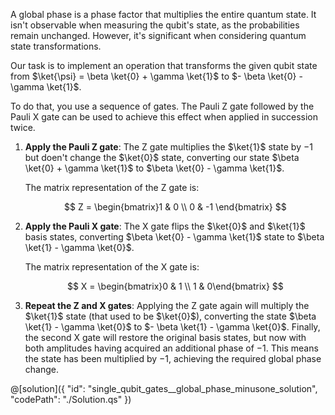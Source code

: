 A global phase is a phase factor that multiplies the entire quantum state. It isn't observable when measuring the qubit's state, as the probabilities remain unchanged. However, it's significant when considering quantum state transformations.

Our task is to implement an operation that transforms the given qubit state from $\ket{\psi} = \beta \ket{0} + \gamma \ket{1}$ to $- \beta \ket{0} - \gamma \ket{1}$.

To do that, you use a sequence of gates. The Pauli Z gate followed by the Pauli X gate can be used to achieve this effect when applied in succession twice.

1. **Apply the Pauli Z gate**: The Z gate multiplies the $\ket{1}$ state by $-1$ but doen't change the $\ket{0}$ state, converting our state $\beta \ket{0} + \gamma \ket{1}$ to $\beta \ket{0} - \gamma \ket{1}$.

   The matrix representation of the Z gate is:

   $$
   Z =
   \begin{bmatrix}1 & 0 \\ 0 & -1 \end{bmatrix}
   $$

2. **Apply the Pauli X gate**: The X gate flips the $\ket{0}$ and $\ket{1}$ basis states, converting $\beta \ket{0} - \gamma \ket{1}$ state to $\beta \ket{1} - \gamma \ket{0}$.

   The matrix representation of the X gate is:

   $$
   X =
   \begin{bmatrix}0 & 1 \\ 1 & 0\end{bmatrix}
   $$

3. **Repeat the Z and X gates**: Applying the Z gate again will multiply the $\ket{1}$ state (that used to be $\ket{0}$), converting the state $\beta \ket{1} - \gamma \ket{0}$ to $- \beta \ket{1} - \gamma \ket{0}$. Finally, the second X gate will restore the original basis states, but now with both amplitudes having acquired an additional phase of $-1$. This means the state has been multiplied by $-1$, achieving the required global phase change.

@[solution]({
"id": "single_qubit_gates__global_phase_minusone_solution",
"codePath": "./Solution.qs"
})
